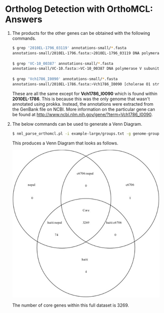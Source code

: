 Ortholog Detection with OrthoMCL: Answers
=========================================

1. The products for the other genes can be obtained with the following commands.
	
	```bash
	$ grep '2010EL-1796_03119' annotations-small/*.fasta
	annotations-small/2010EL-1796.fasta:>2010EL-1796_03119 DNA polymerase V subunit UmuC
	
	$ grep 'VC-10_00387' annotations-small/*.fasta
	annotations-small/VC-10.fasta:>VC-10_00387 DNA polymerase V subunit UmuC
	
	$ grep 'Vch1786_I0090' annotations-small/*.fasta
	annotations-small/2010EL-1786.fasta:>Vch1786_I0090 [cholerae O1 str. 2010EL-1786] error-prone repair protein UmuC
	```
	
   These are all the same except for **Vch1786_I0090** which is found within **2010EL-1786**.  This is because this was the only genome that wasn't annotated using prokka.  Instead, the annotations were extracted from the GenBank file on NCBI.  More information on the particular gene can be found at http://www.ncbi.nlm.nih.gov/gene/?term=Vch1786_I0090.

2. The below commands can be used to generate a Venn Diagram.
	
	```bash
	$ nml_parse_orthomcl.pl -i example-large/groups.txt -g genome-groups.txt -s --draw -o orthomcl-stats-large.txt --genes
	```

   This produces a Venn Diagram that looks as follows.

   ![genome-groups-example.jpg](genome-groups-example.jpg)

   The number of core genes within this full dataset is 3269.
